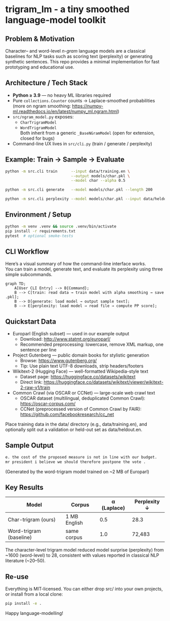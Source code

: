 # trigram_lm - a tiny smoothed language-model toolkit

## Problem & Motivation
Character– and word-level *n-gram* language models are a classical
baselines for NLP tasks such as scoring text (perplexity) or generating
synthetic sentences. This repo provides a minimal implementation for fast prototyping and educational use.

## Architecture / Tech Stack
* **Python ≥ 3.9** — no heavy ML libraries required  
* Pure `collections.Counter` counts → Laplace-smoothed probabilities (more on ngram smoothing: https://numpy-ml.readthedocs.io/en/latest/numpy_ml.ngram.html)
* `src/ngram_model.py` exposes:
  - `CharTrigramModel`
  - `WordTrigramModel`  
  Both inherit from a generic `_BaseNGramModel` (open for extension, closed for bugs)  
* Command-line UX lives in `src/cli.py` (train / generate / perplexity)

## Example: Train → Sample → Evaluate
```bash
python -m src.cli train      --input data/training.en \
                             --output models/char.pkl \
                             --model char --alpha 0.5

python -m src.cli generate   --model models/char.pkl --length 200

python -m src.cli perplexity --model models/char.pkl --input data/heldout.en
```
## Environment / Setup
```bash
python -m venv .venv && source .venv/bin/activate
pip install -r requirements.txt
pytest  # optional smoke-tests
```
## CLI Workflow
Here’s a visual summary of how the command-line interface works.  
You can train a model, generate text, and evaluate its perplexity using three simple subcommands.
```mermaid
graph TD;
    A[User CLI Entry] --> B{Command};
    B --> C[train: read data → train model with alpha smoothing → save .pkl];
    B --> D[generate: load model → output sample text];
    B --> E[perplexity: load model → read file → compute PP score];
```
## Quickstart Data
* Europarl (English subset) — used in our example output
  * Download: http://www.statmt.org/europarl/
  * Recommended preprocessing: lowercase, remove XML markup, one sentence per line
* Project Gutenberg — public domain books for stylistic generation
	*	Browse: https://www.gutenberg.org/
	*	Tip: Use plain text UTF-8 downloads, strip headers/footers
*	Wikitext-2 (Hugging Face) — well-formatted Wikipedia-style text
	*	Dataset page: https://huggingface.co/datasets/wikitext
	*	Direct link: https://huggingface.co/datasets/wikitext/viewer/wikitext-2-raw-v1/train
*	Common Crawl (via OSCAR or CCNet) — large-scale web crawl text
	* OSCAR dataset (multilingual, deduplicated Common Crawl): https://oscar-corpus.com/
	* CCNet (preprocessed version of Common Crawl by FAIR): https://github.com/facebookresearch/cc_net

Place training data in the data/ directory (e.g., data/training.en), and optionally split out a validation or held-out set as data/heldout.en.

## Sample Output
```bash
e. the cost of the proposed measure is not in line with our budget.
mr president i believe we should therefore postpone the vote .
```
(Generated by the word-trigram model trained on ~2 MB of Europarl)

## Key Results

| Model  | Corpus |  α (Laplace)  | Perplexity ↓ |
| ------------- | ------------- | ------------- | ------------- |
| Char-trigram (ours)  | 1 MB English  | 0.5  | 28.3  |
| Word-trigram (baseline)  | same corpus  | 1.0  | 72,483  |

The character-level trigram model reduced model surprise (perplexity) from ~1600 (word-level) to 28, consistent with values reported in classical NLP literature (~20–50).

## Re-use
Everything is MIT-licensed.  You can either drop src/ into your own projects, or install from a local clone:
```bash
pip install -e .
```
Happy language-modelling!



